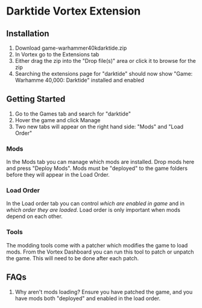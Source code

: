 # Darktide Vortex Extension

## Installation

1. Download game-warhammer40kdarktide.zip
2. In Vortex go to the Extensions tab
3. Either drag the zip into the "Drop file(s)" area or click it to browse for the zip
4. Searching the extensions page for "darktide" should now show "Game: Warhamme 40,000: Darktide" installed and enabled

## Getting Started

1. Go to the Games tab and search for "darktide"
2. Hover the game and click Manage
3. Two new tabs will appear on the right hand side: "Mods" and "Load Order"

### Mods

In the Mods tab you can manage which mods are installed. Drop mods here and press "Deploy Mods". Mods must be "deployed" to the game folders before they will appear in the Load Order.

### Load Order

In the Load order tab you can control _which are enabled in game_ and in _which order they are loaded_. Load order is only important when mods depend on each other.

### Tools

The modding tools come with a patcher which modifies the game to load mods. From the Vortex Dashboard you can run this tool to patch or unpatch the game. This will need to be done after each patch.

## FAQs

1. Why aren't mods loading?
   Ensure you have patched the game, and you have mods both "deployed" and enabled in the load order.
